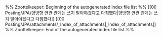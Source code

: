 %% Zoottelkeeper: Beginning of the autogenerated index file list  %%
 [[00 Posting/JPA/양방향 연관 관계는 쓰지 말아야겠다고 다짐했다|양방향 연관 관계는 쓰지 말아야겠다고 다짐했다]]
 [[00 Posting/JPA/attachments/_Index_of_attachments|_Index_of_attachments]]
%% Zoottelkeeper: End of the autogenerated index file list  %%
